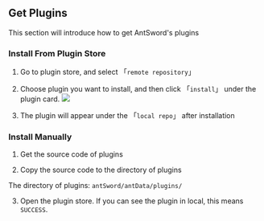 Get Plugins
---

This section will introduce how to get AntSword's plugins

### Install From Plugin Store

1. Go to plugin store, and select 「`remote repository`」

2. Choose plugin you want to install, and then click 「`install`」 under the plugin card.
    ![][img_get_plugin_1]

3. The plugin will appear under the 「`local repo`」 after installation


### Install Manually

1. Get the source code of plugins

2. Copy the source code to the directory of plugins

The directory of plugins: `antSword/antData/plugins/`

3. Open the plugin store. If you can see the plugin in local, this means `SUCCESS`.

[img_get_plugin_1]: http://antsword.l1n3.net/doc/plugin_store/get_plugin_1.jpg
